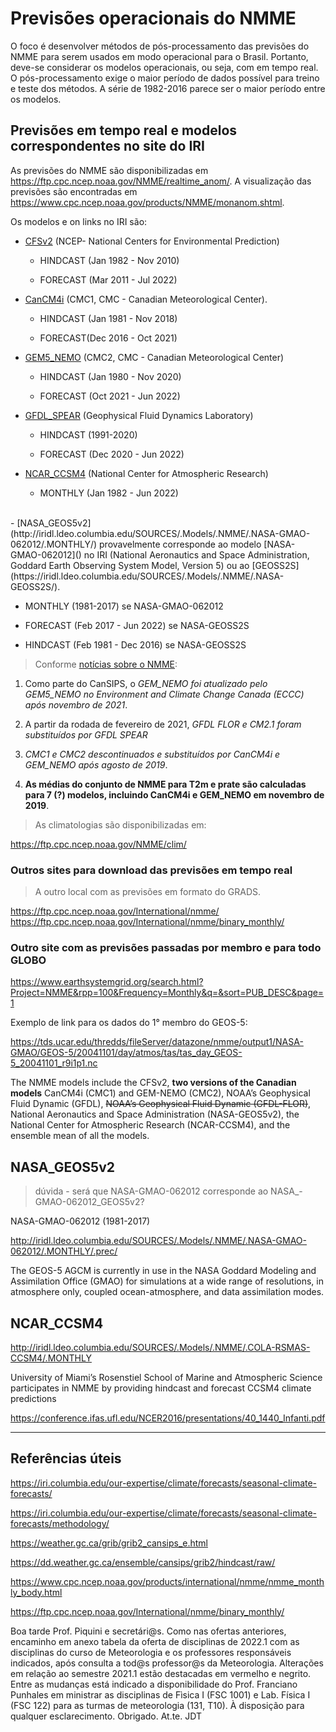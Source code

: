 

# Previsões operacionais do NMME

O foco é desenvolver métodos de pós-processamento das previsões do NMME para serem usados em modo operacional para o Brasil. Portanto, deve-se considerar os modelos operacionais, ou seja, com em tempo real. O pós-processamento exige o maior período de dados possível para treino e teste dos métodos. A série de 1982-2016 parece ser o maior período entre os modelos.


## Previsões em tempo real e modelos correspondentes no site do IRI

As previsões do NMME são disponibilizadas em https://ftp.cpc.ncep.noaa.gov/NMME/realtime_anom/. A visualização das previsões são encontradas em https://www.cpc.ncep.noaa.gov/products/NMME/monanom.shtml.

Os modelos e on links no IRI são:

- [CFSv2](http://iridl.ldeo.columbia.edu/SOURCES/.Models/.NMME/.NCEP-CFSv2/) (NCEP- National Centers for Environmental Prediction)

  - HINDCAST (Jan 1982 - Nov 2010)
  
  - FORECAST (Mar 2011 - Jul 2022)


- [CanCM4i](http://iridl.ldeo.columbia.edu/SOURCES/.Models/.NMME/.CanCM4i/) (CMC1, CMC - Canadian Meteorological Center).

  - HINDCAST (Jan 1981 - Nov 2018)

  - FORECAST(Dec 2016 - Oct 2021)

- [GEM5_NEMO](https://iridl.ldeo.columbia.edu/SOURCES/.Models/.NMME/.CanSIPS-IC3/.GEM5-NEMO/) (CMC2, CMC - Canadian Meteorological Center)

  - HINDCAST (Jan 1980 - Nov 2020)
  
  - FORECAST (Oct 2021 - Jun 2022)

- [GFDL_SPEAR](http://iridl.ldeo.columbia.edu/SOURCES/.Models/.NMME/.GFDL-SPEAR/.HINDCAST/.MONTHLY) (Geophysical Fluid Dynamics Laboratory)

  - HINDCAST (1991-2020)

  - FORECAST (Dec 2020 - Jun 2022)


- [NCAR_CCSM4](http://iridl.ldeo.columbia.edu/SOURCES/.Models/.NMME/.COLA-RSMAS-CCSM4/.MONTHLY) (National Center for Atmospheric Research) 

  - MONTHLY (Jan 1982 - Jun 2022)
<br />  
- [NASA_GEOS5v2](http://iridl.ldeo.columbia.edu/SOURCES/.Models/.NMME/.NASA-GMAO-062012/.MONTHLY/) provavelmente corresponde ao modelo [NASA-GMAO-062012]() no IRI (National Aeronautics and Space Administration, Goddard Earth Observing System Model, Version 5) ou ao [GEOSS2S](https://iridl.ldeo.columbia.edu/SOURCES/.Models/.NMME/.NASA-GEOSS2S/).

  - MONTHLY (1981-2017) se NASA-GMAO-062012
  
  - FORECAST (Feb 2017 - Jun 2022) se NASA-GEOSS2S
  
  - HINDCAST (Feb 1981 - Dec 2016) se NASA-GEOSS2S
  

> Conforme [notícias sobre o NMME](https://www.cpc.ncep.noaa.gov/products/NMME/about.html):

1. Como parte do CanSIPS, o *GEM_NEMO foi atualizado pelo GEM5_NEMO no Environment and Climate Change Canada (ECCC) após novembro de 2021*.

2. A partir da rodada de fevereiro de 2021, *GFDL FLOR e CM2.1 foram substituídos por GFDL SPEAR*

3. *CMC1 e CMC2 descontinuados e substituídos por CanCM4i e GEM_NEMO após agosto de 2019*.

4. **As médias do conjunto de NMME para T2m e prate são calculadas para 7 (?) modelos, incluindo CanCM4i e GEM_NEMO em novembro de 2019**.



> As climatologias são disponibilizadas em:

https://ftp.cpc.ncep.noaa.gov/NMME/clim/



### Outros sites para download das previsões em tempo real

> A outro local com as previsões em formato do GRADS. 

https://ftp.cpc.ncep.noaa.gov/International/nmme/
https://ftp.cpc.ncep.noaa.gov/International/nmme/binary_monthly/

### Outro site com as previsões passadas por membro e para todo GLOBO

https://www.earthsystemgrid.org/search.html?Project=NMME&rpp=100&Frequency=Monthly&q=&sort=PUB_DESC&page=1

Exemplo de link para os dados do 1° membro do GEOS-5:

https://tds.ucar.edu/thredds/fileServer/datazone/nmme/output1/NASA-GMAO/GEOS-5/20041101/day/atmos/tas/tas_day_GEOS-5_20041101_r9i1p1.nc



The NMME models include the CFSv2, **two versions of the Canadian models** CanCM4i (CMC1) and GEM-NEMO (CMC2), NOAA’s Geophysical Fluid Dynamic (GFDL), ~~NOAA’s Geophysical Fluid Dynamic (GFDL-FLOR)~~, National Aeronautics and Space Administration (NASA-GEOS5v2), the National Center for Atmospheric Research (NCAR-CCSM4), and the ensemble mean of all the models.


## NASA_GEOS5v2

> dúvida - será que NASA-GMAO-062012 corresponde ao NASA_-GMAO-062012_GEOS5v2?

NASA-GMAO-062012 (1981-2017)

http://iridl.ldeo.columbia.edu/SOURCES/.Models/.NMME/.NASA-GMAO-062012/.MONTHLY/.prec/


The GEOS-5 AGCM is currently in use in the NASA Goddard Modeling and Assimilation Office (GMAO) for simulations at a wide range of resolutions, in atmosphere only, coupled ocean-atmosphere, and data assimilation modes.


## NCAR_CCSM4 

http://iridl.ldeo.columbia.edu/SOURCES/.Models/.NMME/.COLA-RSMAS-CCSM4/.MONTHLY

University of Miami’s Rosenstiel School of Marine and
Atmospheric Science participates in NMME by providing
hindcast and forecast CCSM4 climate predictions

https://conference.ifas.ufl.edu/NCER2016/presentations/40_1440_Infanti.pdf


- - - 

## Referências úteis

https://iri.columbia.edu/our-expertise/climate/forecasts/seasonal-climate-forecasts/

https://iri.columbia.edu/our-expertise/climate/forecasts/seasonal-climate-forecasts/methodology/

https://weather.gc.ca/grib/grib2_cansips_e.html

https://dd.weather.gc.ca/ensemble/cansips/grib2/hindcast/raw/

https://www.cpc.ncep.noaa.gov/products/international/nmme/nmme_monthly_body.html

https://ftp.cpc.ncep.noaa.gov/International/nmme/binary_monthly/




Boa tarde Prof. Piquini e secretári@s.
Como nas ofertas anteriores, encaminho em anexo tabela da oferta de disciplinas de 2022.1 com as disciplinas do curso de Meteorologia e os professores responsáveis indicados, após consulta a tod@s professor@s da Meteorologia. Alterações em relação ao semestre 2021.1 estão destacadas em vermelho e negrito. Entre as mudanças está indicado a disponibilidade do Prof. Franciano Punhales em ministrar as disciplinas de Fìsica I (FSC 1001) e Lab. Física I (FSC 122) para as turmas de meteorologia (131, T10).
À disposição para qualquer esclarecimento. 
Obrigado.
At.te. 
JDT
